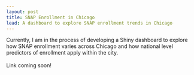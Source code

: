 ```yaml
---
layout: post
title: SNAP Enrollment in Chicago
lead: A dashboard to explore SNAP enrollment trends in Chicago
---
```


Currently, I am in the process of developing a Shiny dashboard to explore how SNAP enrollment varies across Chicago and how national level predictors of enrollment apply within the city.
<br/><br/>
Link coming soon! 
